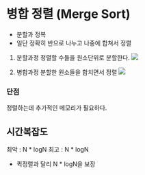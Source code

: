 # 병합 정렬 (Merge Sort)
- 분할과 정복
- 일단 정확히 반으로 나누고 나중에 합쳐서 정렬

1. 분할과정
 정렬할 수들을 원소단위로 분할한다.
![](https://img1.daumcdn.net/thumb/R1280x0/?scode=mtistory2&fname=http%3A%2F%2Fcfile2.uf.tistory.com%2Fimage%2F994E1D485AFACB77269A60)

2. 병합과정
 분할한 원소들을 합치면서 정렬
 ![](https://img1.daumcdn.net/thumb/R1280x0/?scode=mtistory2&fname=http%3A%2F%2Fcfile6.uf.tistory.com%2Fimage%2F99DF60485AFACBD603A744)

### 단점
정렬하는데 추가적인 메모리가 필요하다.

## 시간복잡도
최악 : N * logN
최고 : N * logN

- 퀵정렬과 달리  N * logN을 보장



